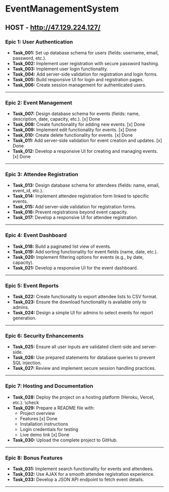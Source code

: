 # EventManagementSystem


## HOST - http://47.129.224.127/

### **Epic 1: User Authentication**
- **Task_001:** Set up database schema for users (fields: username, email, password, etc.).
- **Task_002:** Implement user registration with secure password hashing.
- **Task_003:** Implement user login functionality.
- **Task_004:** Add server-side validation for registration and login forms.
- **Task_005:** Build responsive UI for login and registration pages.
- **Task_006:** Create session management for authenticated users.

---

### **Epic 2: Event Management**
- **Task_007:** Design database schema for events (fields: name, description, date, capacity, etc.). [x] Done
- **Task_008:** Create functionality for adding new events. [x] Done
- **Task_009:** Implement edit functionality for events. [x] Done
- **Task_010:** Create delete functionality for events. [x] Done
- **Task_011:** Add server-side validation for event creation and updates. [x] Done
- **Task_012:** Develop a responsive UI for creating and managing events. [x] Done

---

### **Epic 3: Attendee Registration**
- **Task_013:** Design database schema for attendees (fields: name, email, event_id, etc.).
- **Task_014:** Implement attendee registration form linked to specific events.
- **Task_015:** Add server-side validation for registration forms.
- **Task_016:** Prevent registrations beyond event capacity.
- **Task_017:** Develop a responsive UI for attendee registration.

---

### **Epic 4: Event Dashboard**
- **Task_018:** Build a paginated list view of events.
- **Task_019:** Add sorting functionality for event fields (name, date, etc.).
- **Task_020:** Implement filtering options for events (e.g., by date, capacity).
- **Task_021:** Develop a responsive UI for the event dashboard.

---

### **Epic 5: Event Reports**
- **Task_022:** Create functionality to export attendee lists to CSV format.
- **Task_023:** Ensure the download functionality is available only to admins.
- **Task_024:** Design a simple UI for admins to select events for report generation.

---

### **Epic 6: Security Enhancements**
- **Task_025:** Ensure all user inputs are validated client-side and server-side.
- **Task_026:** Use prepared statements for database queries to prevent SQL injection.
- **Task_027:** Review and implement secure session handling practices.

---

### **Epic 7: Hosting and Documentation**
- **Task_028:** Deploy the project on a hosting platform (Heroku, Vercel, etc.). \check
- **Task_029:** Prepare a README file with:
  - Project overview
  - Features [x] Done
  - Installation instructions
  - Login credentials for testing
  - Live demo link [x] Done
- **Task_030:** Upload the complete project to GitHub.

---

### **Epic 8: Bonus Features**
- **Task_031:** Implement search functionality for events and attendees.
- **Task_032:** Use AJAX for a smooth attendee registration experience.
- **Task_033:** Develop a JSON API endpoint to fetch event details.

---
